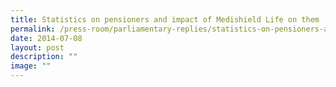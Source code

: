 ```yaml
---
title: Statistics on pensioners and impact of Medishield Life on them
permalink: /press-room/parliamentary-replies/statistics-on-pensioners-and-impact-of-medishield-life-on-them/
date: 2014-07-08
layout: post
description: ""
image: ""
---
```

